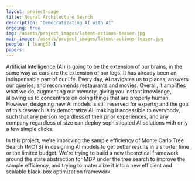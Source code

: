 ```yaml
---
layout: project-page
title: Neural Architecture Search
description: "Democratizating AI with AI"
ongoing: true
img: /assets/project_images/latent-actions-teaser.jpg
main_image: /assets/project_images/latent-actions-teaser.jpg
people: [ lwang53 ]
papers: 
---
```


Artificial Intelligence (AI) is going to be the extension of our brains, in the same way as cars are the extension of our legs. It has already been an indispensable part of our life. Every day, AI navigates us to places, answers our queries, and recommends restaurants and movies. Overall, it amplifies what we do, augmenting our memory, giving you instant knowledge, allowing us to concentrate on doing things that are properly human. However, designing new AI models is still reserved for experts; and the goal of this research is to democratize AI, making it accessible to everybody, such that any person regardless of their prior experiences, and any company regardless of size can deploy sophisticated AI solutions with only a few simple clicks.

In this project, we're improving the sample efficiency of Monte Carlo Tree Search (MCTS) in designing AI models to get better results in a shorter time or the limited budget. We're trying to build a new theoretical framework around the state abstraction for MDP under the tree search to improve the sample efficiency, and trying to materialize it into a new efficient and scalable black-box optimization framework.
